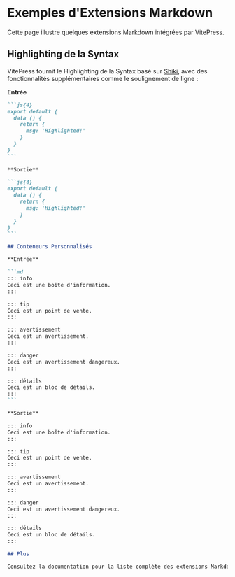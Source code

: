 <!-- Translated on 26/04/2025 -->

# Exemples d'Extensions Markdown

Cette page illustre quelques extensions Markdown intégrées par VitePress.

## Highlighting de la Syntax

VitePress fournit le Highlighting de la Syntax basé sur [Shiki](https://github.com/shikijs/shiki), avec des fonctionnalités supplémentaires comme le soulignement de ligne :

**Entrée**

````md
```js{4}
export default {
  data () {
    return {
      msg: 'Highlighted!'
    }
  }
}
```

**Sortie**

```js{4}
export default {
  data () {
    return {
      msg: 'Highlighted!'
    }
  }
}
```

## Conteneurs Personnalisés

**Entrée**

```md
::: info
Ceci est une boîte d'information.
:::

::: tip
Ceci est un point de vente.
:::

::: avertissement
Ceci est un avertissement.
:::

::: danger
Ceci est un avertissement dangereux.
:::

::: détails
Ceci est un bloc de détails.
:::
```

**Sortie**

::: info
Ceci est une boîte d'information.
:::

::: tip
Ceci est un point de vente.
:::

::: avertissement
Ceci est un avertissement.
:::

::: danger
Ceci est un avertissement dangereux.
:::

::: détails
Ceci est un bloc de détails.
:::

## Plus

Consultez la documentation pour la liste complète des extensions Markdown ([complète liste des extensions Markdown](https://vitepress.dev/guide/markdown)).
